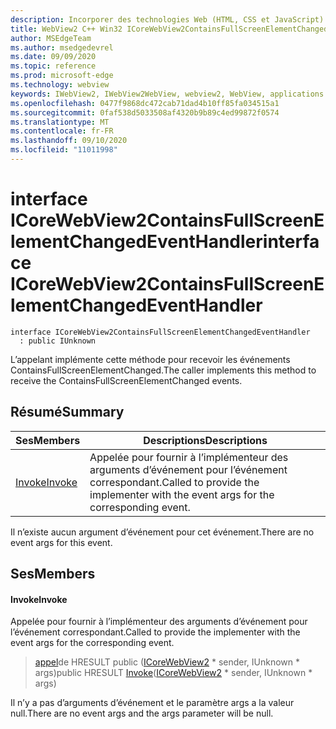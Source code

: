 ```yaml
---
description: Incorporer des technologies Web (HTML, CSS et JavaScript) dans vos applications natives avec le contrôle Microsoft Edge WebView2
title: WebView2 C++ Win32 ICoreWebView2ContainsFullScreenElementChangedEventHandler
author: MSEdgeTeam
ms.author: msedgedevrel
ms.date: 09/09/2020
ms.topic: reference
ms.prod: microsoft-edge
ms.technology: webview
keywords: IWebView2, IWebView2WebView, webview2, WebView, applications Win32, Win32, Edge, ICoreWebView2, ICoreWebView2Controller, contrôle de navigateur, html Edge, ICoreWebView2ContainsFullScreenElementChangedEventHandler
ms.openlocfilehash: 0477f9868dc472cab71dad4b10ff85fa034515a1
ms.sourcegitcommit: 0faf538d5033508af4320b9b89c4ed99872f0574
ms.translationtype: MT
ms.contentlocale: fr-FR
ms.lasthandoff: 09/10/2020
ms.locfileid: "11011998"
---
```

# <span data-ttu-id="f8e54-104">interface ICoreWebView2ContainsFullScreenElementChangedEventHandler</span><span class="sxs-lookup"><span data-stu-id="f8e54-104">interface ICoreWebView2ContainsFullScreenElementChangedEventHandler</span></span> 

```
interface ICoreWebView2ContainsFullScreenElementChangedEventHandler
  : public IUnknown
```

<span data-ttu-id="f8e54-105">L’appelant implémente cette méthode pour recevoir les événements ContainsFullScreenElementChanged.</span><span class="sxs-lookup"><span data-stu-id="f8e54-105">The caller implements this method to receive the ContainsFullScreenElementChanged events.</span></span>

## <span data-ttu-id="f8e54-106">Résumé</span><span class="sxs-lookup"><span data-stu-id="f8e54-106">Summary</span></span>

 <span data-ttu-id="f8e54-107">Ses</span><span class="sxs-lookup"><span data-stu-id="f8e54-107">Members</span></span>                        | <span data-ttu-id="f8e54-108">Descriptions</span><span class="sxs-lookup"><span data-stu-id="f8e54-108">Descriptions</span></span>
--------------------------------|---------------------------------------------
[<span data-ttu-id="f8e54-109">Invoke</span><span class="sxs-lookup"><span data-stu-id="f8e54-109">Invoke</span></span>](#invoke) | <span data-ttu-id="f8e54-110">Appelée pour fournir à l’implémenteur des arguments d’événement pour l’événement correspondant.</span><span class="sxs-lookup"><span data-stu-id="f8e54-110">Called to provide the implementer with the event args for the corresponding event.</span></span>

<span data-ttu-id="f8e54-111">Il n’existe aucun argument d’événement pour cet événement.</span><span class="sxs-lookup"><span data-stu-id="f8e54-111">There are no event args for this event.</span></span>

## <span data-ttu-id="f8e54-112">Ses</span><span class="sxs-lookup"><span data-stu-id="f8e54-112">Members</span></span>

#### <span data-ttu-id="f8e54-113">Invoke</span><span class="sxs-lookup"><span data-stu-id="f8e54-113">Invoke</span></span> 

<span data-ttu-id="f8e54-114">Appelée pour fournir à l’implémenteur des arguments d’événement pour l’événement correspondant.</span><span class="sxs-lookup"><span data-stu-id="f8e54-114">Called to provide the implementer with the event args for the corresponding event.</span></span>

> <span data-ttu-id="f8e54-115">[appel](#invoke)de HRESULT public ([ICoreWebView2](icorewebview2.md) \* sender, IUnknown \* args)</span><span class="sxs-lookup"><span data-stu-id="f8e54-115">public HRESULT [Invoke](#invoke)([ICoreWebView2](icorewebview2.md) \* sender, IUnknown \* args)</span></span>

<span data-ttu-id="f8e54-116">Il n’y a pas d’arguments d’événement et le paramètre args a la valeur null.</span><span class="sxs-lookup"><span data-stu-id="f8e54-116">There are no event args and the args parameter will be null.</span></span>

